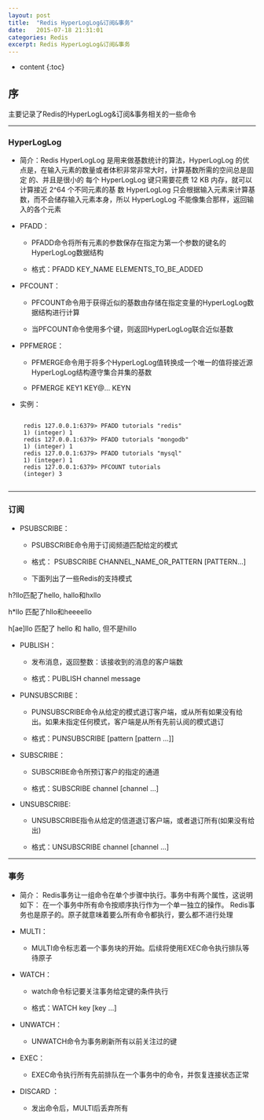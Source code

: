 ```yaml
---
layout: post
title:  "Redis HyperLogLog&订阅&事务"
date:   2015-07-18 21:31:01
categories: Redis
excerpt: Redis HyperLogLog&订阅&事务
---
```


* content
{:toc}


## 序

主要记录了Redis的HyperLogLog&订阅&事务相关的一些命令

---

### HyperLogLog

 *  简介：Redis HyperLogLog 是用来做基数统计的算法，HyperLogLog 的优点是，在输入元素的数量或者体积非常非常大时，计算基数所需的空间总是固定 的、并且是很小的
 每个 HyperLogLog 键只需要花费 12 KB 内存，就可以计算接近 2^64 个不同元素的基 数
 HyperLogLog 只会根据输入元素来计算基数，而不会储存输入元素本身，所以 HyperLogLog 不能像集合那样，返回输入的各个元素

 * PFADD：

   *  PFADD命令将所有元素的参数保存在指定为第一个参数的键名的HyperLogLog数据结构

   * 格式：PFADD KEY_NAME ELEMENTS_TO_BE_ADDED

 * PFCOUNT：

   * PFCOUNT命令用于获得近似的基数由存储在指定变量的HyperLogLog数据结构进行计算

   * 当PFCOUNT命令使用多个键，则返回HyperLogLog联合近似基数

 * PPFMERGE：

   * PFMERGE命令用于将多个HyperLogLog值转换成一个唯一的值将接近源HyperLogLog结构遵守集合并集的基数

   * PFMERGE KEY1 KEY@... KEYN

 * 实例：

    <pre><code>
    redis 127.0.0.1:6379> PFADD tutorials "redis"
    1) (integer) 1
    redis 127.0.0.1:6379> PFADD tutorials "mongodb"
    1) (integer) 1
    redis 127.0.0.1:6379> PFADD tutorials "mysql"
    1) (integer) 1
    redis 127.0.0.1:6379> PFCOUNT tutorials
    (integer) 3
    </code></pre>

---

### 订阅

 * PSUBSCRIBE：

   * PSUBSCRIBE命令用于订阅频道匹配给定的模式

   * 格式： PSUBSCRIBE CHANNEL_NAME_OR_PATTERN [PATTERN...]

   * 下面列出了一些Redis的支持模式

  h\?llo匹配了hello, hallo和hxllo

  h\*llo 匹配了hllo和heeeello

  h\[ae\]llo 匹配了 hello 和 hallo, 但不是hillo

 * PUBLISH：

   * 发布消息，返回整数：该接收到的消息的客户端数

   * 格式：PUBLISH channel message

 * PUNSUBSCRIBE：

   * PUNSUBSCRIBE命令从给定的模式退订客户端，或从所有如果没有给出。如果未指定任何模式，客户端是从所有先前认阅的模式退订

   * 格式：PUNSUBSCRIBE [pattern [pattern ...]]

 * SUBSCRIBE：

   * SUBSCRIBE命令所预订客户的指定的通道

   * 格式：SUBSCRIBE channel [channel ...]

 * UNSUBSCRIBE:

   * UNSUBSCRIBE指令从给定的信道退订客户端，或者退订所有(如果没有给出)

   * 格式：UNSUBSCRIBE channel [channel ...]

---

### 事务

 * 简介： Redis事务让一组命令在单个步骤中执行。事务中有两个属性，这说明如下：
        在一个事务中所有命令按顺序执行作为一个单一独立的操作。
        Redis事务也是原子的。原子就意味着要么所有命令都执行，要么都不进行处理

 * MULTI：

   * MULTI命令标志着一个事务块的开始。后续将使用EXEC命令执行排队等待原子

 * WATCH：

   * watch命令标记要关注事务给定键的条件执行

   * 格式：WATCH key [key ...]

 * UNWATCH：

   * UNWATCH命令为事务刷新所有以前关注过的键

 * EXEC：

   * EXEC命令执行所有先前排队在一个事务中的命令，并恢复连接状态正常

 * DISCARD ：

   * 发出命令后，MULTI后丢弃所有


